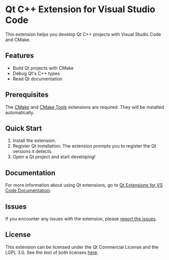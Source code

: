 # Qt C++ Extension for Visual Studio Code

This extension helps you develop Qt C++ projects with Visual Studio
Code and CMake.

## Features

- Build Qt projects with CMake
- Debug Qt's C++ types
- Read Qt documentation

## Prerequisites

The [CMake](https://github.com/twxs/vs.language.cmake) and [CMake
Tools](https://github.com/microsoft/vscode-cmake-tools) extensions are
required. They will be installed automatically.

## Quick Start

1. Install the extension.
1. Register Qt installation: The extension prompts you to register the
   Qt versions it detects.
1. Open a Qt project and start developing!

## Documentation

For more information about using Qt extensions, go to
[Qt Extensions for VS Code Documentation](https://doc.qt.io/vscodeext/index.html).

## Issues

If you encounter any issues with the extension, please [report the
issues](https://bugreports.qt.io/projects/VSCODEEXT).

## License

This extension can be licensed under the Qt Commercial License and the
LGPL 3.0. See the text of both licenses [here](LICENSE).
